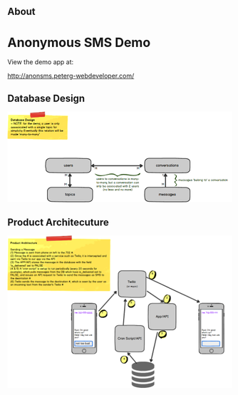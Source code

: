 ## About 
# Anonymous SMS Demo

View the demo app at:

http://anonsms.peterg-webdeveloper.com/

## Database Design
![Database Design](https://github.com/peltronic/demos/blob/master/php/anonsms/docs/Database%20Design.png)

## Product Architecuture
![Product Architecuture](https://github.com/peltronic/demos/blob/master/php/anonsms/docs/Product%20Architecture.png)
